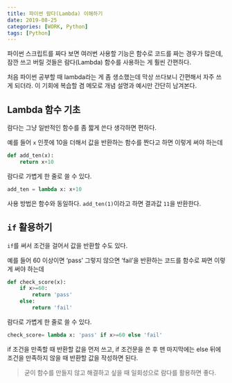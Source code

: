 ```yaml
---
title: 파이썬 람다(Lambda) 이해하기
date: 2019-08-25
categories: [WORK, Python]
tags: [Python]
---
```


파이썬 스크립트를 짜다 보면 여러번 사용할 기능은 함수로 코드를 짜는 경우가 많은데, 잠깐 쓰고 버릴 것들은 람다(Lambda) 함수를 사용하는 게 훨씬 간편하다.

처음 파이썬 공부할 때 lambda라는 게 좀 생소했는데 막상 쓰다보니 간편해서 자주 쓰게 되더라. 이 기회에 복습할 겸 메모로 개념 설명과 예시만 간단히 남겨본다.

## Lambda 함수 기초

람다는 그냥 일반적인 함수를 좀 짧게 쓴다 생각하면 편하다.

예를 들어 `x` 인풋에 10을 더해서 값을 반환하는 함수를 짠다고 하면 이렇게 써야 하는데

```python
def add_ten(x):
    return x+10
```

람다로 가볍게 한 줄로 쓸 수 있다.

```python
add_ten = lambda x: x+10
```

사용 방법은 함수와 동일하다. `add_ten(1)`이라고 하면 결과값 `11`을 반환한다.

## `if` 활용하기

`if`를 써서 조건을 걸어서 값을 반환할 수도 있다.

예를 들어 60 이상이면 ‘pass’ 그렇지 않으면 ‘fail’을 반환하는 코드를 함수로 짜면 이렇게 써야 하는데

```python
def check_score(x):
    if x>=60:
        return 'pass'
    else:
        return 'fail'
```

람다로 가볍게 한 줄로 쓸 수 있다.

```python
check_score= lambda x: 'pass' if x>=60 else 'fail'
```


 if 조건을 만족할 때 반환할 값을 먼저 쓰고, if 조건문을 쓴 후 맨 마지막에는 else 뒤에 조건을 만족하지 않을 때 반환할 값을 작성하면 된다.

> 굳이 함수를 만들지 않고 해결하고 싶을 때 일회성으로 람다를 활용하면 좋다.
